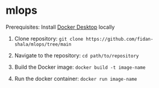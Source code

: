 # mlops

Prerequisites: Install [Docker Desktop](https://www.docker.com/products/docker-desktop/) locally 
 
1. Clone repository:
   `git clone https://github.com/fidan-shala/mlops/tree/main`

2. Navigate to the repository:
   `cd path/to/repository`

3. Build the Docker image:
   `docker build -t image-name`

4. Run the docker container:
   `docker run image-name `
